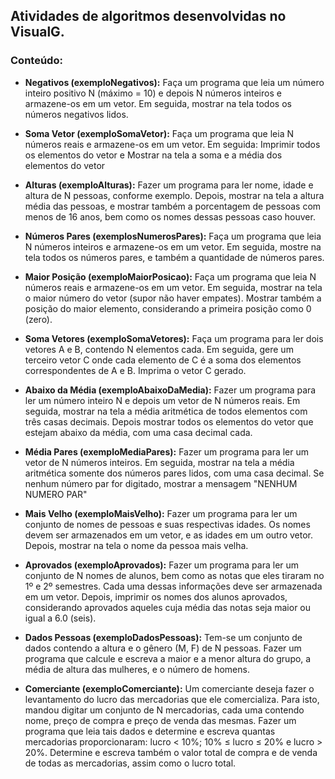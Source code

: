 ## Atividades de algoritmos desenvolvidas no VisualG.

### Conteúdo:
- **Negativos (exemploNegativos):**
Faça um programa que leia um número inteiro positivo N (máximo = 10) e depois N números inteiros e armazene-os em um vetor. Em seguida, mostrar na tela todos os números negativos lidos. 

- **Soma Vetor (exemploSomaVetor):**
Faça um programa que leia N números reais e armazene-os em um vetor. Em seguida: Imprimir todos os elementos do vetor e Mostrar na tela a soma e a média dos elementos do vetor 

- **Alturas (exemploAlturas):**
Fazer um programa para ler nome, idade e altura de N pessoas, conforme exemplo. Depois, mostrar na tela a altura média das pessoas, e mostrar também a porcentagem de pessoas com menos de 16 anos, bem como os nomes dessas pessoas caso houver. 

- **Números Pares (exemplosNumerosPares):**
Faça um programa que leia N números inteiros e armazene-os em um vetor. Em seguida, mostre na tela todos os números pares, e também a quantidade de números pares. 

- **Maior Posição (exemploMaiorPosicao):**
Faça um programa que leia N números reais e armazene-os em um vetor. Em seguida, mostrar na tela o maior número do vetor (supor não haver empates). Mostrar também a posição do maior elemento, considerando a primeira posição como 0 (zero). 

- **Soma Vetores (exemploSomaVetores):**
Faça um programa para ler dois vetores A e B, contendo N elementos cada. Em seguida, gere um terceiro vetor C onde cada elemento de C é a soma dos elementos correspondentes de A e B. Imprima o vetor C gerado. 

- **Abaixo da Média (exemploAbaixoDaMedia):**
Fazer um programa para ler um número inteiro N e depois um vetor de N números reais. Em seguida, mostrar na tela a média aritmética de todos elementos com três casas decimais. Depois mostrar todos os elementos do vetor que estejam abaixo da média, com uma casa decimal cada. 

- **Média Pares (exemploMediaPares):**
Fazer um programa para ler um vetor de N números inteiros. Em seguida, mostrar na tela a média aritmética somente dos números pares lidos, com uma casa decimal. Se nenhum número par for digitado, mostrar a mensagem "NENHUM NUMERO PAR" 

- **Mais Velho (exemploMaisVelho):**
Fazer um programa para ler um conjunto de nomes de pessoas e suas respectivas idades. Os nomes devem ser armazenados em um vetor, e as idades em um outro vetor. Depois, mostrar na tela o nome da pessoa mais velha. 

- **Aprovados (exemploAprovados):**
Fazer um programa para ler um conjunto de N nomes de alunos, bem como as notas que eles tiraram no 1º e 2º semestres. Cada uma dessas informações deve ser armazenada em um vetor. Depois, imprimir os nomes dos alunos aprovados, considerando aprovados aqueles cuja média das notas seja maior ou igual a 6.0 (seis).

- **Dados Pessoas (exemploDadosPessoas):**
Tem-se um conjunto de dados contendo a altura e o gênero (M, F) de N pessoas. Fazer um programa que calcule e escreva a maior e a menor altura do grupo, a média de altura das mulheres, e o número de homens. 

- **Comerciante (exemploComerciante):**
Um comerciante deseja fazer o levantamento do lucro das mercadorias que ele comercializa. Para isto, mandou digitar um conjunto de N mercadorias, cada uma contendo nome, preço de compra e preço de venda das mesmas. Fazer um programa que leia tais dados e determine e escreva quantas mercadorias proporcionaram: lucro < 10%; 10% ≤ lucro ≤ 20% e lucro > 20%. Determine e escreva também o valor total de compra e de venda de todas as mercadorias, assim como o lucro total. 
